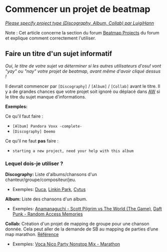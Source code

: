 # Commencer un projet de beatmap

*[Please specify project type (Discography, Album, Collab) par LuigiHann](https://osu.ppy.sh/community/forums/topics/12193)*

Note : Cet article concerne la section du forum [Beatmap Projects](https://osu.ppy.sh/community/forums/53) du forum et explique comment correctement l'utiliser.

## Faire un titre d'un sujet informatif

*Oui, le titre de votre sujet va déterminer si les autres utilisateurs d'osu! vont "yay" ou "nay" votre projet de beatmap, avant même d'avoir cliqué dessus !*

Il devrait commencer par `[Discography]` / `[Album]` / `[Collab]` avant le titre. Il y a de grandes chances que votre projet soit ignoré ou déplacé dans [AW](/wiki/Abandoned_wasteland) si le titre du sujet manque d'informations.

**Exemples:**

Ce qu'il faut faire :

- `[Album] Pandora Voxx -complete-`
- `[Discography] Deemo`

Ce qu'il ne faut **pas** faire :

- `starting a new project, need your help with this album`

### Lequel dois-je utiliser ?

**Discography:** Liste d'albums/chansons d'un chanteur/groupe/compositeur/jeu.

- Exemples: [Duca](https://osu.ppy.sh/community/forums/topics/98205), [Linkin Park](https://osu.ppy.sh/community/forums/topics/121592), [Cytus](https://osu.ppy.sh/community/forums/topics/177446)

**Album:** Liste des chansons d'un album.

- Exemples: [Anamanaguchi - Scott Pilgrim vs The World (The Game)](https://osu.ppy.sh/community/forums/topics/37908), [Daft Punk - Random Access Memories](https://osu.ppy.sh/community/forums/topics/132592)

**Collab:** Création d'un projet de mapping de groupe pour une chanson donnée. Cela peut aller de la demande de SB au mapping de parties d’une map marathon. [Référence](https://osu.ppy.sh/community/forums/topics/35841)

- Exemples: [Voca Nico Party Nonstop Mix - Marathon](https://osu.ppy.sh/community/forums/topics/188118)
